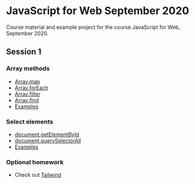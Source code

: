 # JavaScript for Web September 2020

Course material and example project for the course JavaScript for Web, September 2020.

## Session 1

### Array methods

* [Array.map](https://developer.mozilla.org/de/docs/Web/JavaScript/Reference/Global_Objects/Array/map)
* [Array.forEach](https://developer.mozilla.org/de/docs/Web/JavaScript/Reference/Global_Objects/Array/forEach)
* [Array.filter](https://developer.mozilla.org/de/docs/Web/JavaScript/Reference/Global_Objects/Array/filter)
* [Array.find](https://developer.mozilla.org/de/docs/Web/JavaScript/Reference/Global_Objects/Array/find)
* [Examples](https://codesandbox.io/s/eloquent-rubin-wn2e9?file=/src/index.js)

### Select elements

* [document.getElementById](https://developer.mozilla.org/de/docs/Web/API/Document/getElementById)
* [document.querySelectorAll](https://developer.mozilla.org/de/docs/Web/API/Document/querySelectorAll)
* [Examples](https://codesandbox.io/s/inspiring-wave-1m816?file=/src/index.js)

### Optional homework

* Check out [Tailwind](https://tailwindcss.com/)